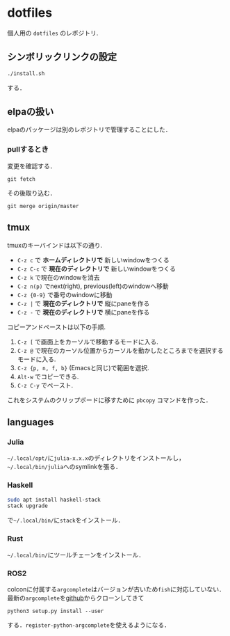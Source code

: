 # dotfiles

個人用の `dotfiles` のレポジトリ.

## シンボリックリンクの設定

```bash
./install.sh
```

する．

## elpaの扱い

elpaのパッケージは別のレポジトリで管理することにした．

### pullするとき

変更を確認する．

```
git fetch
```

その後取り込む．

```
git merge origin/master
```

## tmux

tmuxのキーバインドは以下の通り.

- `C-z c` で **ホームディレクトリで** 新しいwindowをつくる
- `C-z C-c` で **現在のディレクトリで** 新しいwindowをつくる
- `C-z k` で現在のwindowを消去
- `C-z n(p)` でnext(right), previous(left)のwindowへ移動
- `C-z {0-9}` で番号のwindowに移動
- `C-z |` で **現在のディレクトリで** 縦にpaneを作る
- `C-z -` で **現在のディレクトリで** 横にpaneを作る

コピーアンドペーストは以下の手順.

1. `C-z [` で画面上をカーソルで移動するモードに入る.
2. `C-z @` で現在のカーソル位置からカーソルを動かしたところまでを選択するモードに入る.
3. `C-z {p, n, f, b}` (Emacsと同じ)で範囲を選択.
4. `Alt-w` でコピーできる.
5. `C-z C-y` でペースト.

これをシステムのクリップボードに移すために `pbcopy` コマンドを作った．

## languages

### Julia

`~/.local/opt/`に`julia-x.x.x`のディレクトリをインストールし，`~/.local/bin/julia`へのsymlinkを張る．

### Haskell

```bash
sudo apt install haskell-stack
stack upgrade
```

で`~/.local/bin/`に`stack`をインストール．

### Rust

`~/.local/bin/`にツールチェーンをインストール．

### ROS2

colconに付属する`argcomplete`はバージョンが古いため`fish`に対応していない．最新の`argcomplete`を[github](https://github.com/kislyuk/argcomplete)からクローンしてきて

```
python3 setup.py install --user
```

する．`register-python-argcomplete`を使えるようになる．
